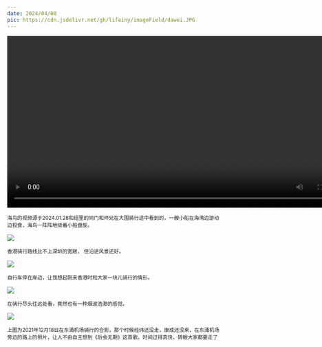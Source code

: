 ```yaml
---
date: 2024/04/08
pic: https://cdn.jsdelivr.net/gh/lifeiny/imageField/dawei.JPG
---
```

<video width="800px" preload playsinline autoplay loop><source src="https://cdn.jsdelivr.net/gh/lifeiny/imageField/daweinosound.mp4" type="video/mp4" poster="https://cdn.jsdelivr.net/gh/lifeiny/imageField/dawei.JPG"></video>

<small>海鸟的视频源于2024.01.28和组里的同门和师兄在大围骑行途中看到的，一艘小船在海湾边游动边投食，海鸟一阵阵地绕着小船盘旋。</small> 

<img src="https://cdn.jsdelivr.net/gh/lifeiny/imageField/bicycle.JPG"/>

<small>香港骑行路线比不上深圳的宽敞， 但沿途风景还好。</small>

<img src="https://cdn.jsdelivr.net/gh/lifeiny/imageField/bicycle2_2.JPG"/>

<small>自行车停在岸边，让我想起刚来香港时和大家一块儿骑行的情形。</small>

<img src="https://cdn.jsdelivr.net/gh/lifeiny/imageField/sea2_3.JPG"/>

<small>在骑行尽头往远处看，竟然也有一种烟波浩渺的感觉。</small>

<img src="https://cdn.jsdelivr.net/gh/lifeiny/imageField/dongchong2_5.JPG"/>

<small>上图为2021年12月18日在东涌机场骑行的合影，那个时候经纬还没走，康成还没来，在东涌机场旁边的路上的照片，让人不由自主想到《后会无期》这首歌。时间过得真快，转眼大家都要走了</small>

